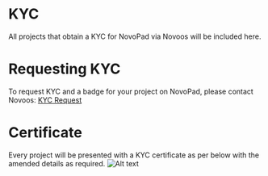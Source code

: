 # KYC
All projects that obtain a KYC for NovoPad via Novoos will be included here.

# Requesting KYC

To request KYC and a badge for your project on NovoPad, please contact Novoos: [KYC Request]([https://github.com/user/repository/fork](https://t.me/novoosecosystem))
# Certificate
Every project will be presented with a KYC certificate as per below with the amended details as required.
![Alt text](https://novoos.net/wp-content/uploads/2022/12/Novoos-KYC-certificate.png "NovoPad KYC certificate")
